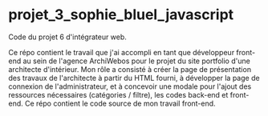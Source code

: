 # projet_3_sophie_bluel_javascript
Code du projet 6 d'intégrateur web.

Ce répo contient le travail que j'ai accompli en tant que développeur front-end au sein de l'agence ArchiWebos pour le projet du site portfolio d'une architecte d'intérieur. Mon rôle a consisté à créer la page de présentation des travaux de l'architecte à partir du HTML fourni, à développer la page de connexion de l'administrateur, et à concevoir une modale pour l'ajout des ressources nécessaires (catégories / filtre), les codes back-end et front-end. Ce répo contient le code source de mon travail front-end. 
